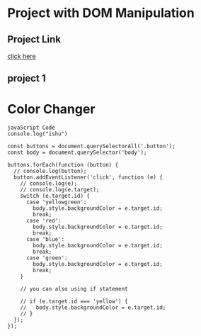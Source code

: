 # Project with DOM Manipulation

## Project Link

[click here](https://stackblitz.com/edit/web-platform-bjyguo?file=index.html)

## project 1

# Color Changer

```
javaScript Code
console.log("ishu")

const buttons = document.querySelectorAll('.button');
const body = document.querySelector('body');

buttons.forEach(function (button) {
  // console.log(button);
  button.addEventListener('click', function (e) {
    // console.log(e);
    // console.log(e.target);
    switch (e.target.id) {
      case 'yellowgreen':
        body.style.backgroundColor = e.target.id;
        break;
      case 'red':
        body.style.backgroundColor = e.target.id;
        break;
      case 'blue':
        body.style.backgroundColor = e.target.id;
        break;
      case 'green':
        body.style.backgroundColor = e.target.id;
        break;
    }

    // you can also using if statement

    // if (e.target.id === 'yellow') {
    //   body.style.backgroundColor = e.target.id;
    // }
  });
});



```
